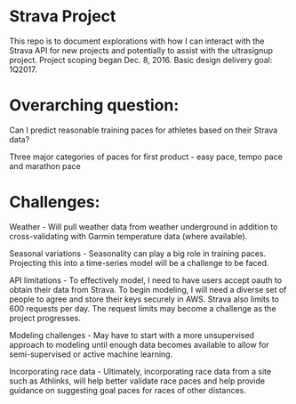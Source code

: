# Strava Project

This repo is to document explorations with how I can interact with the Strava API for new projects and potentially to assist with the ultrasignup project. Project scoping began Dec. 8, 2016. Basic design delivery goal: 1Q2017. 

# Overarching question:

Can I predict reasonable training paces for athletes based on their Strava data?

Three major categories of paces for first product - easy pace, tempo pace and marathon pace

# Challenges:

Weather - Will pull weather data from weather underground in addition to cross-validating with Garmin temperature data (where available).

Seasonal variations - Seasonality can play a big role in training paces. Projecting this into a time-series model will be a challenge to be faced.

API limitations - To effectively model, I need to have users accept oauth to obtain their data from Strava. To begin modeling, I will need a diverse set of people to agree and store their keys securely in AWS. Strava also limits to 600 requests per day. The request limits may become a challenge as the project progresses.

Modeling challenges - May have to start with a more unsupervised approach to modeling until enough data becomes available to allow for semi-supervised or active machine learning.

Incorporating race data - Ultimately, incorporating race data from a site such as Athlinks, will help better validate race paces and help provide guidance on suggesting goal paces for races of other distances.



